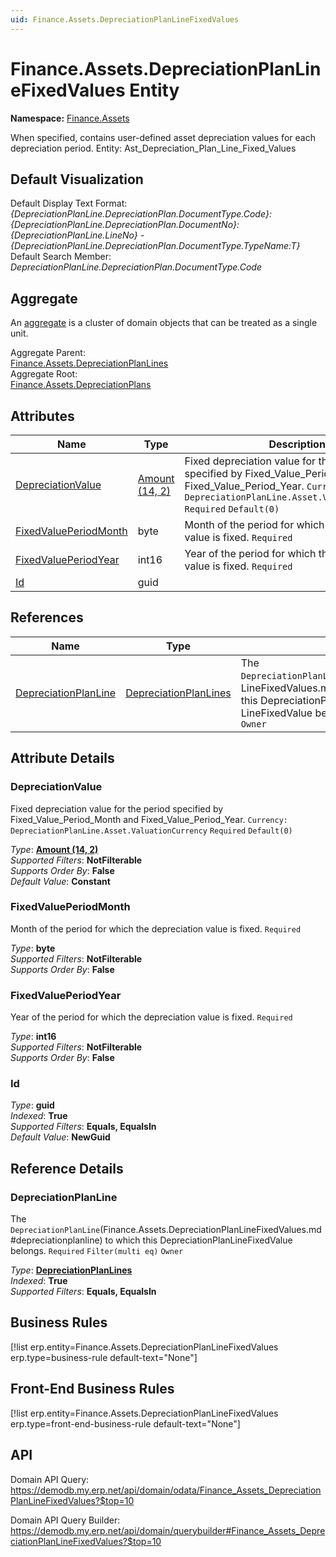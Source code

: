 ```yaml
---
uid: Finance.Assets.DepreciationPlanLineFixedValues
---
```

# Finance.Assets.DepreciationPlanLineFixedValues Entity

**Namespace:** [Finance.Assets](Finance.Assets.md)  

When specified, contains user-defined asset depreciation values for each depreciation period. Entity: Ast_Depreciation_Plan_Line_Fixed_Values

## Default Visualization
Default Display Text Format:  
_{DepreciationPlanLine.DepreciationPlan.DocumentType.Code}:{DepreciationPlanLine.DepreciationPlan.DocumentNo}:{DepreciationPlanLine.LineNo} - {DepreciationPlanLine.DepreciationPlan.DocumentType.TypeName:T}_  
Default Search Member:  
_DepreciationPlanLine.DepreciationPlan.DocumentType.Code_  

## Aggregate
An [aggregate](https://docs.erp.net/tech/advanced/concepts/aggregates.html) is a cluster of domain objects that can be treated as a single unit.  

Aggregate Parent:  
[Finance.Assets.DepreciationPlanLines](Finance.Assets.DepreciationPlanLines.md)  
Aggregate Root:  
[Finance.Assets.DepreciationPlans](Finance.Assets.DepreciationPlans.md)  

## Attributes

| Name | Type | Description |
| ---- | ---- | --- |
| [DepreciationValue](Finance.Assets.DepreciationPlanLineFixedValues.md#depreciationvalue) | [Amount (14, 2)](../data-types.md#amount) | Fixed depreciation value for the period specified by Fixed_Value_Period_Month and Fixed_Value_Period_Year. `Currency: DepreciationPlanLine.Asset.ValuationCurrency` `Required` `Default(0)` 
| [FixedValuePeriodMonth](Finance.Assets.DepreciationPlanLineFixedValues.md#fixedvalueperiodmonth) | byte | Month of the period for which the depreciation value is fixed. `Required` 
| [FixedValuePeriodYear](Finance.Assets.DepreciationPlanLineFixedValues.md#fixedvalueperiodyear) | int16 | Year of the period for which the depreciation value is fixed. `Required` 
| [Id](Finance.Assets.DepreciationPlanLineFixedValues.md#id) | guid |  

## References

| Name | Type | Description |
| ---- | ---- | --- |
| [DepreciationPlanLine](Finance.Assets.DepreciationPlanLineFixedValues.md#depreciationplanline) | [DepreciationPlanLines](Finance.Assets.DepreciationPlanLines.md) | The `DepreciationPlanLine`(Finance.Assets.DepreciationPlan<br />LineFixedValues.md#depreciationplanline) to which this DepreciationPlan<br />LineFixedValue belongs. `Required` `Filter(multi eq)` `Owner` |


## Attribute Details

### DepreciationValue

Fixed depreciation value for the period specified by Fixed_Value_Period_Month and Fixed_Value_Period_Year. `Currency: DepreciationPlanLine.Asset.ValuationCurrency` `Required` `Default(0)`

_Type_: **[Amount (14, 2)](../data-types.md#amount)**  
_Supported Filters_: **NotFilterable**  
_Supports Order By_: **False**  
_Default Value_: **Constant**  

### FixedValuePeriodMonth

Month of the period for which the depreciation value is fixed. `Required`

_Type_: **byte**  
_Supported Filters_: **NotFilterable**  
_Supports Order By_: **False**  

### FixedValuePeriodYear

Year of the period for which the depreciation value is fixed. `Required`

_Type_: **int16**  
_Supported Filters_: **NotFilterable**  
_Supports Order By_: **False**  

### Id

_Type_: **guid**  
_Indexed_: **True**  
_Supported Filters_: **Equals, EqualsIn**  
_Default Value_: **NewGuid**  


## Reference Details

### DepreciationPlanLine

The `DepreciationPlanLine`(Finance.Assets.DepreciationPlanLineFixedValues.md#depreciationplanline) to which this DepreciationPlanLineFixedValue belongs. `Required` `Filter(multi eq)` `Owner`

_Type_: **[DepreciationPlanLines](Finance.Assets.DepreciationPlanLines.md)**  
_Indexed_: **True**  
_Supported Filters_: **Equals, EqualsIn**  



## Business Rules

[!list erp.entity=Finance.Assets.DepreciationPlanLineFixedValues erp.type=business-rule default-text="None"]

## Front-End Business Rules

[!list erp.entity=Finance.Assets.DepreciationPlanLineFixedValues erp.type=front-end-business-rule default-text="None"]

## API

Domain API Query:
<https://demodb.my.erp.net/api/domain/odata/Finance_Assets_DepreciationPlanLineFixedValues?$top=10>

Domain API Query Builder:
<https://demodb.my.erp.net/api/domain/querybuilder#Finance_Assets_DepreciationPlanLineFixedValues?$top=10>

